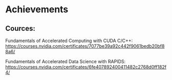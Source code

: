 # Achievements

## Cources:
Fundamentals of Accelerated Computing with CUDA C/C++:
https://courses.nvidia.com/certificates/7077be39a92c442f9061bedb20bf88a6/

Fundamentals of Accelerated Data Science with RAPIDS:
https://courses.nvidia.com/certificates/6fe407892400411482c2768d0ff182f4/

